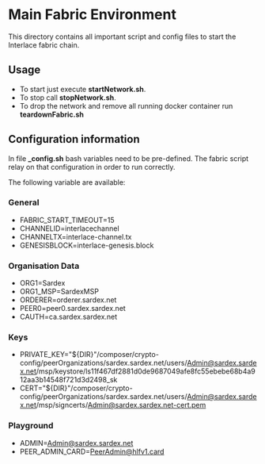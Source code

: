 # Main Fabric Environment

This directory contains all important script and config files to start the Interlace fabric chain.

## Usage

* To start just execute **startNetwork.sh**.
* To stop call **stopNetwork.sh**.
* To drop the network and remove all running docker container run **teardownFabric.sh**

## Configuration information

In file **_config.sh** bash variables need to be pre-defined. The fabric script relay on that configuration in order to run correctly. 

The following variable are available:

### General

* FABRIC_START_TIMEOUT=15
* CHANNELID=interlacechannel
* CHANNELTX=interlace-channel.tx
* GENESISBLOCK=interlace-genesis.block

### Organisation Data

* ORG1=Sardex
* ORG1_MSP=SardexMSP
* ORDERER=orderer.sardex.net
* PEER0=peer0.sardex.sardex.net
* CAUTH=ca.sardex.sardex.net

### Keys

* PRIVATE_KEY="${DIR}"/composer/crypto-config/peerOrganizations/sardex.sardex.net/users/Admin@sardex.sardex.net/msp/keystore/ls11f467df2881d0de9687049afe8fc55ebebe68b4a912aa3b14548f721d3d2498_sk
* CERT="${DIR}"/composer/crypto-config/peerOrganizations/sardex.sardex.net/users/Admin@sardex.sardex.net/msp/signcerts/Admin@sardex.sardex.net-cert.pem

### Playground

* ADMIN=Admin@sardex.sardex.net
* PEER_ADMIN_CARD=PeerAdmin@hlfv1.card
